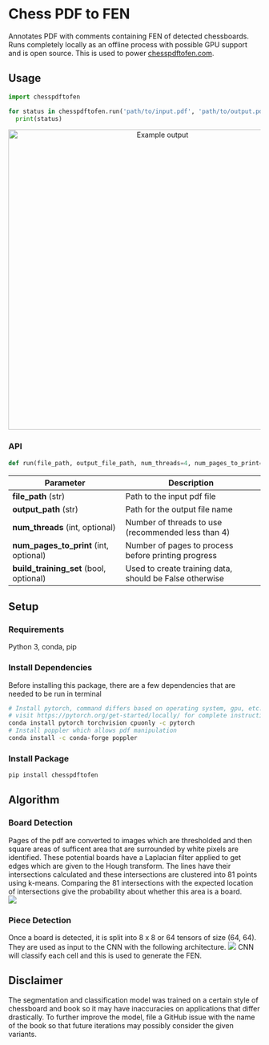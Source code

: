 # Chess PDF to FEN
Annotates PDF with comments containing FEN of detected chessboards. Runs completely locally as an offline process with possible GPU support and is open source. This is used to power [chesspdftofen.com](http://chesspdftofen.com:31677/).

## Usage
```python
import chesspdftofen

for status in chesspdftofen.run('path/to/input.pdf', 'path/to/output.pdf'):
  print(status)
```
<p align="center">
  <img src="https://github.com/jamarshon/chesspdftofen/blob/master/readme/output.png" alt="Example output" width="600px">
</p>

### API
```python
def run(file_path, output_file_path, num_threads=4, num_pages_to_print=10, build_training_set=False):
```
Parameter | Description
------------ | -------------
**file_path** (str) | Path to the input pdf file
**output_path** (str) | Path for the output file name
**num_threads** (int, optional) | Number of threads to use (recommended less than 4)
**num_pages_to_print** (int, optional) | Number of pages to process before printing progress
**build_training_set** (bool, optional) | Used to create training data, should be False otherwise

## Setup
### Requirements
Python 3, conda, pip

### Install Dependencies
Before installing this package, there are a few dependencies that are needed to be run in terminal
```bash
# Install pytorch, command differs based on operating system, gpu, etc. so 
# visit https://pytorch.org/get-started/locally/ for complete instructions
conda install pytorch torchvision cpuonly -c pytorch
# Install poppler which allows pdf manipulation
conda install -c conda-forge poppler
```

### Install Package
```bash
pip install chesspdftofen
```

## Algorithm
### Board Detection
Pages of the pdf are converted to images which are thresholded and then square areas of sufficent area that are surrounded by white pixels are identified. These potential boards have a Laplacian filter applied to get edges which are given to the Hough transform. The lines have their intersections calculated and these intersections are clustered into 81 points using k-means. Comparing the 81 intersections with the expected location of intersections give the probability about whether this area is a board.  
<img src="https://github.com/jamarshon/chesspdftofen/blob/master/readme/segment.png">
### Piece Detection
Once a board is detected, it is split into 8 x 8 or 64 tensors of size (64, 64). They are used as input to the CNN with the following architecture.
<img src="https://github.com/jamarshon/chesspdftofen/blob/master/readme/cnn.png">
CNN will classify each cell and this is used to generate the FEN.

## Disclaimer
The segmentation and classification model was trained on a certain style of chessboard and book so it may have inaccuracies on applications that differ drastically. To further improve the model, file a GitHub issue with the name of the book so that future iterations may possibly consider the given variants.

